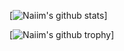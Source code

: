 
[![Naiim's github stats](https://github-readme-stats.vercel.app/api?username=naiim-khaskhoussi&theme=blue-green)]

[![Naiim's github trophy](https://github-profile-trophy.vercel.app/?username=naiim-khaskhoussi&row=1)]


